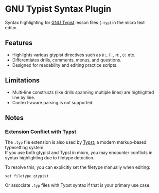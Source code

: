 # GNU Typist Syntax Plugin

Syntax highlighting for [GNU Typist](https://www.gnu.org/software/gtypist/)
lesson files (`.typ`) in the micro text editor.

## Features

- Highlights various gtypist directives such as `D:`, `T:`, `M:`, `Q:` etc.
- Differentiates drills, comments, menus, and questions.
- Designed for readability and editing practice scripts.

## Limitations

- Multi-line constructs (like drills spanning multiple lines) are highlighted
  line by line.
- Context-aware parsing is not supported.

## Notes

### Extension Conflict with Typst

The `.typ` file extension is also used by [Typst](https://typst.app/), a modern
markup-based typesetting system.  
If you use both gtypist and Typst in micro, you may encounter conflicts in
syntax highlighting due to filetype detection.

To resolve this, you can explicitly set the filetype manually when editing:

```
set filetype gtypist
```

Or associate `.typ` files with Typst syntax if that is your primary use case.
